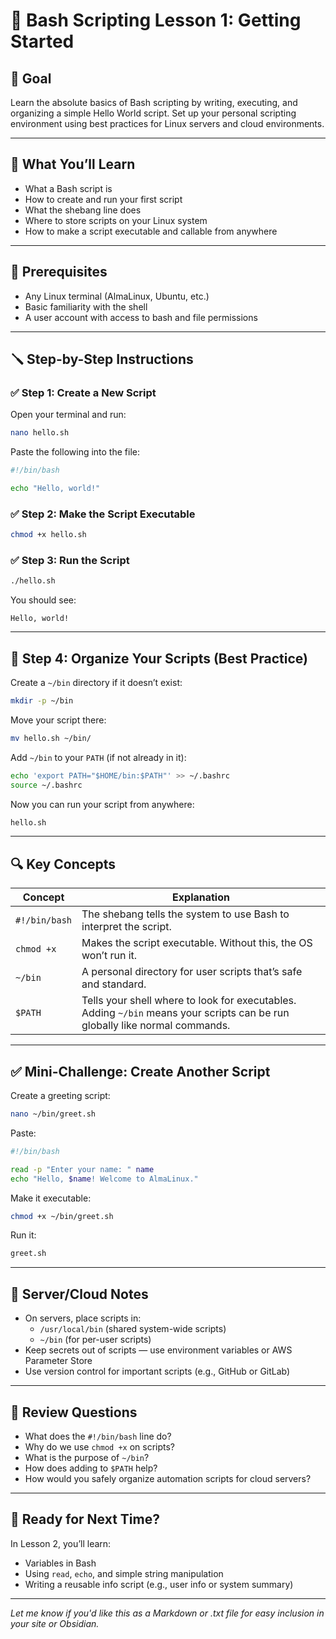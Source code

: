 # 🧾 Bash Scripting Lesson 1: Getting Started

## 🎯 Goal
Learn the absolute basics of Bash scripting by writing, executing, and organizing a simple Hello World script. Set up your personal scripting environment using best practices for Linux servers and cloud environments.

---

## 🧠 What You’ll Learn
- What a Bash script is
- How to create and run your first script
- What the shebang line does
- Where to store scripts on your Linux system
- How to make a script executable and callable from anywhere

---

## 🧱 Prerequisites
- Any Linux terminal (AlmaLinux, Ubuntu, etc.)
- Basic familiarity with the shell
- A user account with access to bash and file permissions

---

## 🪛 Step-by-Step Instructions

### ✅ Step 1: Create a New Script
Open your terminal and run:

```bash
nano hello.sh
```

Paste the following into the file:

```bash
#!/bin/bash

echo "Hello, world!"
```

### ✅ Step 2: Make the Script Executable

```bash
chmod +x hello.sh
```

### ✅ Step 3: Run the Script

```bash
./hello.sh
```

You should see:

```
Hello, world!
```

---

## 📂 Step 4: Organize Your Scripts (Best Practice)

Create a `~/bin` directory if it doesn’t exist:

```bash
mkdir -p ~/bin
```

Move your script there:

```bash
mv hello.sh ~/bin/
```

Add `~/bin` to your `PATH` (if not already in it):

```bash
echo 'export PATH="$HOME/bin:$PATH"' >> ~/.bashrc
source ~/.bashrc
```

Now you can run your script from anywhere:

```bash
hello.sh
```

---

## 🔍 Key Concepts

| Concept         | Explanation                                                                 |
|-----------------|-----------------------------------------------------------------------------|
| `#!/bin/bash`   | The shebang tells the system to use Bash to interpret the script.           |
| `chmod +x`      | Makes the script executable. Without this, the OS won’t run it.             |
| `~/bin`         | A personal directory for user scripts that’s safe and standard.             |
| `$PATH`         | Tells your shell where to look for executables. Adding `~/bin` means your scripts can be run globally like normal commands. |

---

## ✅ Mini-Challenge: Create Another Script

Create a greeting script:

```bash
nano ~/bin/greet.sh
```

Paste:

```bash
#!/bin/bash

read -p "Enter your name: " name
echo "Hello, $name! Welcome to AlmaLinux."
```

Make it executable:

```bash
chmod +x ~/bin/greet.sh
```

Run it:

```bash
greet.sh
```

---

## 🔐 Server/Cloud Notes
- On servers, place scripts in:
  - `/usr/local/bin` (shared system-wide scripts)
  - `~/bin` (for per-user scripts)
- Keep secrets out of scripts — use environment variables or AWS Parameter Store
- Use version control for important scripts (e.g., GitHub or GitLab)

---

## 🧠 Review Questions
- What does the `#!/bin/bash` line do?
- Why do we use `chmod +x` on scripts?
- What is the purpose of `~/bin`?
- How does adding to `$PATH` help?
- How would you safely organize automation scripts for cloud servers?

---

## 🧪 Ready for Next Time?
In Lesson 2, you’ll learn:
- Variables in Bash
- Using `read`, `echo`, and simple string manipulation
- Writing a reusable info script (e.g., user info or system summary)

---

*Let me know if you'd like this as a Markdown or .txt file for easy inclusion in your site or Obsidian.*
